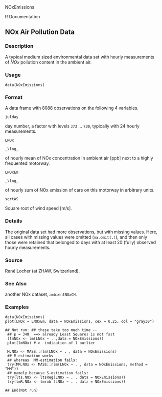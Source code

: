 NOxEmissions

R Documentation

## NOx Air Pollution Data

### Description

A typical medium sized environmental data set with hourly measurements of
_NOx_ pollution content in the ambient air.

### Usage

    data(NOxEmissions)

### Format

A data frame with 8088 observations on the following 4 variables.

`julday`

day number, a factor with levels `373` ... `730`, typically with 24 hourly
measurements.

`LNOx`

    _\log_

of hourly mean of NOx concentration in ambient air [ppb] next to a highly
frequented motorway.

`LNOxEm`

    _\log_

of hourly sum of NOx emission of cars on this motorway in arbitrary units.

`sqrtWS`

Square root of wind speed [m/s].

### Details

The original data set had more observations, but with missing values. Here,
all cases with missing values were omitted (`na.omit(.)`), and then only those
were retained that belonged to days with at least 20 (fully) observed hourly
measurements.

### Source

René Locher (at ZHAW, Switzerland).

### See Also

another NOx dataset, `ambientNOxCH`.

### Examples

    
    data(NOxEmissions)
    plot(LNOx ~ LNOxEm, data = NOxEmissions, cex = 0.25, col = "gray30")
    
    ## Not run: ## these take too much time --
     ## p = 340  ==> already Least Squares is not fast
     (lmNOx <- lm(LNOx ~ . ,data = NOxEmissions))
     plot(lmNOx) #->  indication of 1 outlier
    
     M.NOx <- MASS::rlm(LNOx ~ . , data = NOxEmissions)
     ## M-estimation works
     ## whereas  MM-estimation fails:
     try(MM.NOx <- MASS::rlm(LNOx ~ . , data = NOxEmissions, method = "MM"))
     ## namely because S-estimation fails:
     try(lts.NOx <- ltsReg(LNOx ~ . , data = NOxEmissions))
     try(lmR.NOx <- lmrob (LNOx ~ . , data = NOxEmissions))
    
    ## End(Not run)

